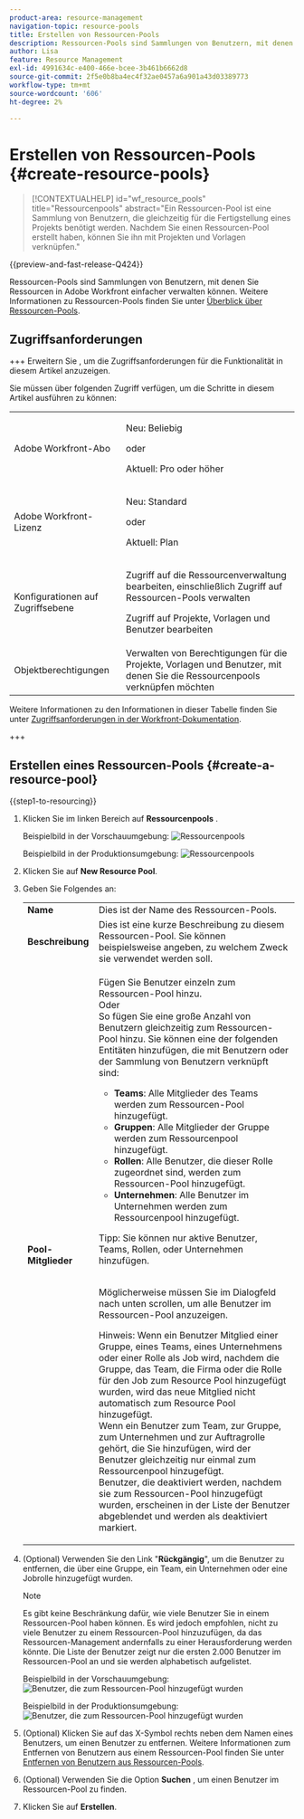```yaml
---
product-area: resource-management
navigation-topic: resource-pools
title: Erstellen von Ressourcen-Pools
description: Ressourcen-Pools sind Sammlungen von Benutzern, mit denen Sie Ressourcen in Adobe Workfront einfacher verwalten können.
author: Lisa
feature: Resource Management
exl-id: 4991634c-e400-466e-bcee-3b461b6662d8
source-git-commit: 2f5e0b8ba4ec4f32ae0457a6a901a43d03389773
workflow-type: tm+mt
source-wordcount: '606'
ht-degree: 2%

---
```


# Erstellen von Ressourcen-Pools {#create-resource-pools}

>[!CONTEXTUALHELP]
>id="wf_resource_pools"
>title="Ressourcenpools"
>abstract="Ein Ressourcen-Pool ist eine Sammlung von Benutzern, die gleichzeitig für die Fertigstellung eines Projekts benötigt werden. Nachdem Sie einen Ressourcen-Pool erstellt haben, können Sie ihn mit Projekten und Vorlagen verknüpfen."

{{preview-and-fast-release-Q424}}

Ressourcen-Pools sind Sammlungen von Benutzern, mit denen Sie Ressourcen in Adobe Workfront einfacher verwalten können. Weitere Informationen zu Ressourcen-Pools finden Sie unter [Überblick über Ressourcen-Pools](../../../resource-mgmt/resource-planning/resource-pools/work-with-resource-pools.md).

## Zugriffsanforderungen

+++ Erweitern Sie , um die Zugriffsanforderungen für die Funktionalität in diesem Artikel anzuzeigen.

Sie müssen über folgenden Zugriff verfügen, um die Schritte in diesem Artikel ausführen zu können:

<table style="table-layout:auto"> 
 <col> 
 <col> 
 <tbody> 
  <tr> 
   <td role="rowheader">Adobe Workfront-Abo</td> 
   <td><p>Neu: Beliebig</p>
       <p>oder</p>
       <p>Aktuell: Pro oder höher</p> </td> 
  </tr> 
  <tr> 
   <td role="rowheader">Adobe Workfront-Lizenz</td> 
   <td><p>Neu: Standard</p>
       <p>oder</p>
       <p>Aktuell: Plan</p></td>
  </tr> 
  <tr> 
   <td role="rowheader">Konfigurationen auf Zugriffsebene</td> 
   <td> <p>Zugriff auf die Ressourcenverwaltung bearbeiten, einschließlich Zugriff auf Ressourcen-Pools verwalten</p> <p>Zugriff auf Projekte, Vorlagen und Benutzer bearbeiten</p></td> 
  </tr> 
  <tr data-mc-conditions=""> 
   <td role="rowheader">Objektberechtigungen</td> 
   <td>Verwalten von Berechtigungen für die Projekte, Vorlagen und Benutzer, mit denen Sie die Ressourcenpools verknüpfen möchten</td> 
  </tr> 
 </tbody> 
</table>

Weitere Informationen zu den Informationen in dieser Tabelle finden Sie unter [Zugriffsanforderungen in der Workfront-Dokumentation](/help/quicksilver/administration-and-setup/add-users/access-levels-and-object-permissions/access-level-requirements-in-documentation.md).

+++

## Erstellen eines Ressourcen-Pools {#create-a-resource-pool}

{{step1-to-resourcing}}

1. Klicken Sie im linken Bereich auf **Ressourcenpools** .

   <span class="preview">Beispielbild in der Vorschauumgebung:</span>
   <span class="preview">![Ressourcenpools](assets/list-of-resource-pools.png)</span>

   Beispielbild in der Produktionsumgebung:
   ![Ressourcenpools](assets/resource-pools-tab-350x198.png)

1. Klicken Sie auf **New Resource Pool**.
1. Geben Sie Folgendes an:

   <table style="table-layout:auto">
    <col>
    <col>
    <tbody>
     <tr>
      <td role="rowheader"><strong>Name</strong></td>
      <td>Dies ist der Name des Ressourcen-Pools.</td>
     </tr>
     <tr>
      <td role="rowheader"><strong>Beschreibung</strong></td>
      <td>Dies ist eine kurze Beschreibung zu diesem Ressourcen-Pool. Sie können beispielsweise angeben, zu welchem Zweck sie verwendet werden soll.</td>
     </tr>
     <tr>
      <td role="rowheader"><strong>Pool-Mitglieder</strong></td>
      <td><p> Fügen Sie Benutzer einzeln zum Ressourcen-Pool hinzu.<br>Oder <br>So fügen Sie eine große Anzahl von Benutzern gleichzeitig zum Ressourcen-Pool hinzu. Sie können eine der folgenden Entitäten hinzufügen, die mit Benutzern oder der Sammlung von Benutzern verknüpft sind:
        <ul>
         <li><strong>Teams</strong>: Alle Mitglieder des Teams werden zum Ressourcen-Pool hinzugefügt.</li>
         <li><strong>Gruppen</strong>: Alle Mitglieder der Gruppe werden zum Ressourcenpool hinzugefügt.</li>
         <li><strong>Rollen</strong>: Alle Benutzer, die dieser Rolle zugeordnet sind, werden zum Ressourcen-Pool hinzugefügt.</li>
         <li><strong>Unternehmen</strong>: Alle Benutzer im Unternehmen werden zum Ressourcenpool hinzugefügt.</li>
        </ul><p>Tipp: Sie können nur aktive Benutzer, Teams, <span>Rollen,</span> oder Unternehmen hinzufügen.</p><br>Möglicherweise müssen Sie im Dialogfeld nach unten scrollen, um alle Benutzer im Ressourcen-Pool anzuzeigen.
        <p>Hinweis: Wenn ein Benutzer Mitglied einer Gruppe, eines Teams, eines Unternehmens oder einer Rolle als Job wird, nachdem die Gruppe, das Team, die Firma oder die Rolle für den Job zum Resource Pool hinzugefügt wurden, wird das neue Mitglied nicht automatisch zum Resource Pool hinzugefügt. <br>Wenn ein Benutzer zum Team, zur Gruppe, zum Unternehmen und zur Auftragrolle gehört, die Sie hinzufügen, wird der Benutzer gleichzeitig nur einmal zum Ressourcenpool hinzugefügt.<br>Benutzer, die deaktiviert werden, nachdem sie zum Ressourcen-Pool hinzugefügt wurden, erscheinen in der Liste der Benutzer abgeblendet und werden als deaktiviert markiert.</p></p></td>
     </tr>
    </tbody>
   </table>

1. (Optional) Verwenden Sie den Link &quot;**Rückgängig**&quot;, um die Benutzer zu entfernen, die über eine Gruppe, ein Team, ein Unternehmen oder eine Jobrolle hinzugefügt wurden.

   >[!NOTE]
   >
   >Es gibt keine Beschränkung dafür, wie viele Benutzer Sie in einem Ressourcen-Pool haben können. Es wird jedoch empfohlen, nicht zu viele Benutzer zu einem Ressourcen-Pool hinzuzufügen, da das Ressourcen-Management andernfalls zu einer Herausforderung werden könnte. Die Liste der Benutzer zeigt nur die ersten 2.000 Benutzer im Ressourcen-Pool an und sie werden alphabetisch aufgelistet.

   <span class="preview">Beispielbild in der Vorschauumgebung:</span>
   <span class="preview">![Benutzer, die zum Ressourcen-Pool hinzugefügt wurden](assets/users-in-resource-pool2.png)</span>

   Beispielbild in der Produktionsumgebung:
   ![Benutzer, die zum Ressourcen-Pool hinzugefügt wurden](assets/resource-pools-new---undo-button-for-teams-groups-etc-350x113.png)

1. (Optional) Klicken Sie auf das X-Symbol rechts neben dem Namen eines Benutzers, um einen Benutzer zu entfernen. Weitere Informationen zum Entfernen von Benutzern aus einem Ressourcen-Pool finden Sie unter [Entfernen von Benutzern aus Ressourcen-Pools](../../../resource-mgmt/resource-planning/resource-pools/remove-users-from-resource-pool.md).
1. (Optional) Verwenden Sie die Option **Suchen** , um einen Benutzer im Ressourcen-Pool zu finden.
1. Klicken Sie auf **Erstellen**.

